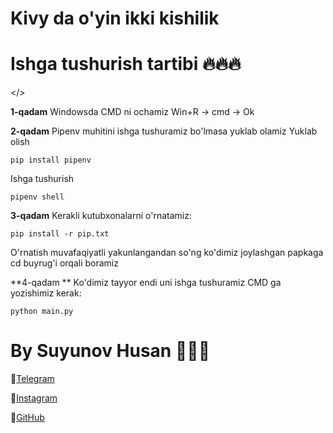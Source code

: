 # Kivy da o'yin ikki kishilik


# Ishga tushurish tartibi 🔥🔥🔥
</>

**1-qadam**
Windowsda CMD ni ochamiz
Win+R -> cmd -> Ok 

**2-qadam**
Pipenv muhitini ishga tushuramiz bo'lmasa yuklab olamiz
Yuklab olish
```
pip install pipenv
```

Ishga tushurish
```
pipenv shell
```


**3-qadam**
Kerakli kutubxonalarni o'rnatamiz:
```
pip install -r pip.txt
```
O'rnatish muvafaqiyatli yakunlangandan so'ng ko'dimiz joylashgan papkaga cd buyrug'i orqali boramiz 


**4-qadam **
Ko'dimiz tayyor endi uni ishga tushuramiz 
CMD ga yozishimiz kerak:
```
python main.py
```


# By Suyunov Husan 👨🏼‍💻
🫡[Telegram](https://t.me/mBin_Dev_0071)

🫡[Instagram](https://www.instagram.com/husanbek_dev/)

🫡[GitHub](https://github.com/xusanbek0071)
